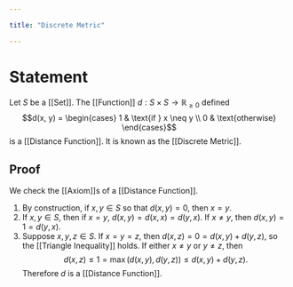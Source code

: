 ```yaml
---

title: "Discrete Metric"

---
```

# Statement
Let $S$ be a [[Set]]. The [[Function]] $d: S \times S \to \mathbb{R}_{\geq 0}$ defined
$$d(x, y) = \begin{cases} 1 & \text{if } x \neq y  \\ 0  & \text{otherwise} \end{cases}$$
is a [[Distance Function]]. It is known as the [[Discrete Metric]].

## Proof
We check the [[Axiom]]s of a [[Distance Function]]. 
1. By construction, if $x,y \in S$ so that $d(x, y) = 0$, then $x = y$.
2. If $x,y \in S$, then if $x = y$, $d(x,y) = d(x,x) = d(y,x)$. If $x \neq y$, then $d(x,y) = 1 = d(y,x)$.
3. Suppose $x, y, z \in S$. If $x=y=z$, then $d(x,z) = 0 = d(x,y) + d(y,z)$, so the [[Triangle Inequality]] holds. If either $x \neq y$ or $y \neq z$, then $$d(x,z) \leq 1 = \max\limits(d(x,y), d(y,z)) \leq d(x,y) + d(y,z).$$
Therefore $d$ is a [[Distance Function]].